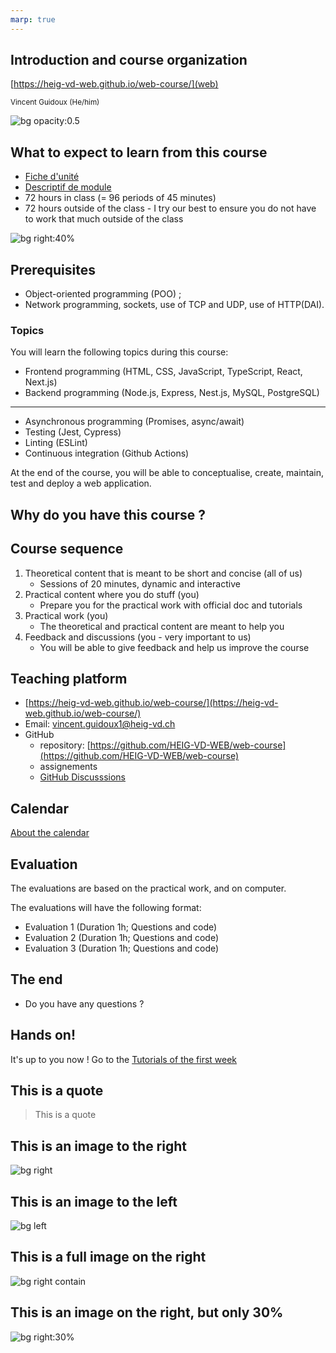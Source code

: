 ```yaml
---
marp: true
---
```


<!--
theme: gaia
size: 16:9
paginate: true
author: V. Guidoux, with the help of ChatGPT, L. Delafontaine and H. Louis.
title: HEIG-VD WEB Course - PHP
description: PHP course for the WEB course at HEIG-VD, Switzerland
url: https://github.com/HEIG-VD-WEB/web-course/tree/main/docs/courses
footer: '**HEIG-VD** - WEB Course 2023-2024 - AGPL-3.0 license'
style: |
    :root {
        --color-background: #fff;
        --color-foreground: #333;
        --color-highlight: #f96;
        --color-dimmed: #888;
        --color-headings: #7d8ca3;
    }
    blockquote {
        font-style: italic;
    }
    table {
        width: 100%;
    }
    th:first-child {
        width: 15%;
    }
    h1, h2, h3, h4, h5, h6 {
        color: var(--color-headings);
    }
    h2, h3, h4, h5, h6 {
        font-size: 1.5rem;
    }
    h1 a:link, h2 a:link, h3 a:link, h4 a:link, h5 a:link, h6 a:link {
        text-decoration: none;
    }
    section:not([class=lead]) > p, blockquote {
        text-align: justify;
    }
headingDivider: 4
-->

<!-- This is a way to make link and shortcut in the code -->
[web]:
  https://heig-vd-web.github.io/web-course/
[illustration]:
	https://images.unsplash.com/photo-1445953993297-28dff00088f3?q=80&w=1212&auto=format&fit=crop&ixlib=rb-4.0.3&ixid=M3wxMjA3fDB8MHxwaG90by1wYWdlfHx8fGVufDB8fHx8fA%3D%3D


## Introduction and course organization

<!--
_class: lead
_paginate: false
-->
<!-- This comment will center everything on the page -->

[https://heig-vd-web.github.io/web-course/](web)

<small>Vincent Guidoux (He/him)</small>

![bg opacity:0.5][illustration]

## What to expect to learn from this course

- [Fiche d'unité](https://gaps.heig-vd.ch/consultation/fiches/uv/uv.php?id=6763)
- [Descriptif de module](https://gaps.heig-vd.ch/consultation/fiches/mv/mv.php?id=2351&plan=683)
- 72 hours in class (= 96 periods of 45 minutes)
- 72 hours outside of the class - I try our best to ensure you do not have to work that much outside of the class

![bg right:40%](https://images.unsplash.com/photo-1516389573391-5620a0263801?fit=crop&h=720)

## Prerequisites

- Object-oriented programming (POO) ;
- Network programming, sockets, use of TCP and UDP, use of HTTP(DAI).

### Topics

You will learn the following topics during this course:

- Frontend programming (HTML, CSS, JavaScript, TypeScript, React, Next.js)
- Backend programming (Node.js, Express, Nest.js, MySQL, PostgreSQL)

---

- Asynchronous programming (Promises, async/await)
- Testing (Jest, Cypress)
- Linting (ESLint)
- Continuous integration (Github Actions)

At the end of the course, you will be able to conceptualise, create, maintain, test and deploy a web application.

## Why do you have this course ?

## Course sequence

1. Theoretical content that is meant to be short and concise (all of us)
    - Sessions of 20 minutes, dynamic and interactive
2. Practical content where you do stuff (you)
    - Prepare you for the practical work with official doc and tutorials
3. Practical work (you)
    - The theoretical and practical content are meant to help you
4. Feedback and discussions (you - very important to us)
    - You will be able to give feedback and help us improve the course

## Teaching platform

- [https://heig-vd-web.github.io/web-course/](https://heig-vd-web.github.io/web-course/)
- Email: [vincent.guidoux1@heig-vd.ch](mailto:vincent.guidoux1@heig-vd.ch)
- GitHub
  - repository: [https://github.com/HEIG-VD-WEB/web-course](https://github.com/HEIG-VD-WEB/web-course)
  - assignements
  - [GitHub Discusssions](https://github.com/orgs/HEIG-VD-WEB/discussions)

## Calendar

[About the calendar](../web-course/reference/about-the-calendar)

## Evaluation

The evaluations are based on the practical work, and on computer.  

The evaluations will have the following format:

- Evaluation 1 (Duration 1h; Questions and code)
- Evaluation 2 (Duration 1h; Questions and code)
- Evaluation 3 (Duration 1h; Questions and code)

## The end

- Do you have any questions ?

## Hands on!

It's up to you now ! Go to the [Tutorials of the first week](/web-course/weeks/week-1/#tutorials)

## This is a quote

> This is a quote

## This is an image to the right

![bg right][illustration]

## This is an image to the left

![bg left][illustration]

## This is a full image on the right

![bg right contain][illustration]

## This is an image on the right, but only 30%

![bg right:30%][illustration]
